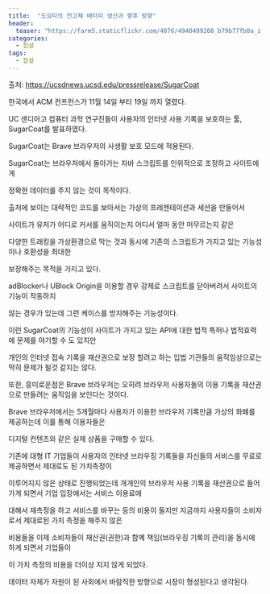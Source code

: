 ```yaml
---
title:  "도요타의 전고체 배터리 생산과 향후 방향"
header:
  teaser: "https://farm5.staticflickr.com/4076/4940499208_b79b77fb0a_z.jpg"
categories: 
  - 잡설
tags:
  - 잡설
---
```


  출처: https://ucsdnews.ucsd.edu/pressrelease/SugarCoat
  
  한국에서 ACM 컨프런스가 11월 14일 부터 19일 까지 열렸다.
  
  UC 샌디아고 컴퓨터 과학 연구진들이 사용자의 인터넷 사용 기록을 보호하는 툴, SugarCoat를 발표하였다.
  
  SugarCoat는 Brave 브라우저의 사생활 보호 모드에 적용된다.
  
  SugarCoat는 브라우저에서 돌아가는 자바 스크립트를 인위적으로 조정하고 사이트에게
  
  정확한 데이터를 주지 않는 것이 목적이다.
  
  출처에 보이는 대략적인 코드를 보아서는 가상의 프레젠테이션과 세션을 만들어서 
  
  사이트가 유저가 어디로 커서를 움직이는지 어디서 얼마 동안 머무르는지 같은
  
  다양한 트래킹을 가상환경으로 막는 것과 동시에 기존의 스크립트가 가지고 있는 기능성이나 호환성을 최대한
  
  보장해주는 목적을 가지고 있다.
  
  adBlocker나 UBlock Origin을 이용할 경우 강제로 스크립트를 닫아버려서 사이트의 기능이 작동하지
  
  않는 경우가 있는데 그런 케이스를 방지해주는 기능성이다.
  
  이런 SugarCoat의 기능성이 사이트가 가지고 있는 API에 대한 법적 특허나 법적효력에 문제를 야기할 수 도 있지만
  
  개인의 인터넷 접속 기록을 재산권으로 보장 할려고 하는 입법 기관들의 움직임상으로는 딱히 문제가 될것 같지는 않다.
  
  또한, 흥미로운점은 Brave 브라우저는 오히려 브라우저 사용자들의 이용 기록을 재산권으로 만들려는 움직임을 보인다는 것이다.
  
  Brave 브라우저에서는 5개월마다 사용자가 이용한 브라우저 기록만큼 가상의 화폐를 제공하는데 이를 통해 이용자들은 
  
  디지털 컨텐츠와 같은 실제 상품을 구매할 수 있다.
  
  기존에 대형 IT 기업들이 사용자의 인터넷 브라우징 기록들을 자신들의 서비스를 무료로 제공하면서 제대로도 된 가치측정이 
  
  이루어지지 않은 상태로 진행되었는데 개개인의 브라우저 사용 기록을 재산권으로 들어가게 되면서 기업 입장에서는 서비스 이용료에
  
  대해서 재측정을 하고 서비스를 바꾸는 등의 비용이 들지만 지금까지 사용자들이 소비자로서 제대로된 가치 측정을 해주지 않은
  
  비용들을 이제 소비자들이 재산권(권한)과 함꼐 책임(브라우징 기록의 관리)을 동시에 하게 되면서 기업들이
  
  이 가치 측정의 비용을 더이상 지지 않게 되었다.
  
  데이터 자체가 자원이 된 사회에서 바람직한 방향으로 시장이 형성된다고 생각된다.
  
  
  
 
 
[^posts]: Footnote test.
